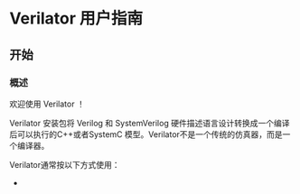 # Verilator 用户指南

## 开始

### 概述

欢迎使用 Verilator ！

Verilator 安装包将 Verilog 和 SystemVerilog 硬件描述语言设计转换成一个编译后可以执行的C++或者SystemC 模型。Verilator不是一个传统的仿真器，而是一个编译器。

 Verilator通常按以下方式使用：

* 